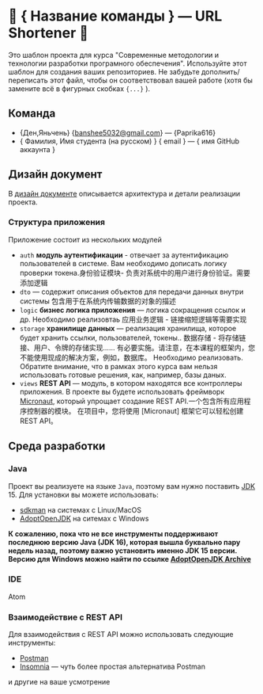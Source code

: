 # 🧪 { Название команды } — URL Shortener 🧪

Это шаблон проекта для курса "Современные методологии и технологии разработки програмного обеспечения". Используйте этот
шаблон для создания ваших репозиториев. Не забудьте дополнить/переписать этот файл, чтобы он соответствовал вашей
работе (хотя бы замените всё в фигурных скобках `{...}` ).

## Команда

- {Ден,Яньчень} {banshee5032@gmail.com} — {Paprika616}
- { Фамилия, Имя студента (на русском) } { email } — { имя GitHub аккаунта }

## Дизайн документ

В [дизайн документе](https://51015.cn/demo/shortUrl/h3726) описывается
архитектура и детали реализации проекта.

### Структура приложения

Приложение состоит из нескольких модулей

- `auth` **модуль аутентификации** - отвечает за аутентификацию пользователей в системе. Вам необходимо дописать логику
  проверки токена.身份验证模块- 负责对系统中的用户进行身份验证。需要添加逻辑
- `dto` — содержит описания объектов для передачи данных внутри системы 包含用于在系统内传输数据的对象的描述
- `logic` **бизнес логика приложения** — логика сокращения ссылок и др. Необходимо реализовтаь  应用业务逻辑 - 链接缩短逻辑等需要实现
- `storage` **хранилище данных** — реализация хранилища, которое будет хранить ссылки, пользователей, токены..  数据存储 - 将存储链接、用户、令牌的存储实现......
  有必要实施。请注意，在本课程的框架内，您不能使用现成的解决方案，例如，数据库。
  Необходимо реализовать. Обратите внимание, что в рамках этого курса вам нельзя использовать готовые решения, как,
  например, базы даных.
- `views` **REST API** — модуль, в котором находятся все контроллеры приложения. В проекте вы будете использовать
фреймворк [Micronaut](https://micronaut.io), который упрощает создание REST API.一个包含所有应用程序控制器的模块。 在项目中，您将使用 [Micronaut] 框架它可以轻松创建 REST API。

## Среда разработки

### Java

Проект вы реализуете на языке `Java`, поэтому вам нужно
поставить [JDK](https://ru.wikipedia.org/wiki/Java_Development_Kit) 15. Для установки вы можете использовать:

- [sdkman](https://sdkman.io/) на системах с Linux/MacOS
- [AdoptOpenJDK](https://adoptopenjdk.net/) на ситемах с Windows

**К сожалению, пока что не все инструменты поддерживают последнюю версию Java (JDK 16), которая вышла буквально пару
недель назад, поэтому важно установить именно JDK 15 версии. Версию для Windows можно найти по
ссылке [AdoptOpenJDK Archive](https://adoptopenjdk.net/archive.html)**

### IDE
Atom

### Взаимодействие с REST API

Для взаимодействия с REST API можно использовать следующие инструменты:

- [Postman](https://www.postman.com/downloads/)
- [Insomnia](https://insomnia.rest/) — чуть более простая альтернатива Postman

и другие на ваше усмотрение
